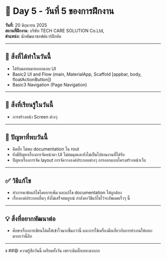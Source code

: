 # 📅 Day 5 - วันที่ 5 ของการฝึกงาน
**วันที่:** 20 มิถุนายน 2025  
**สถานที่ฝึกงาน:** บริษัท TECH CARE SOLUTION Co.Ltd,  
**ตำแหน่ง:** นักพัฒนาซอฟต์แวร์ฝึกหัด

---

## 📝 สิ่งที่ได้ทำในวันนี้
- ได้รับมอบหมายออกแบบ UI
- Basic2 UI and Flow (main, MaterialApp, Scaffold [appbar, body, floatActionButton])
- Basic3 Navigation (Page Navigation)


---

## 🎯 สิ่งที่เรียนรู้ในวันนี้
- การสร้างหน้า Screen ต่างๆ
---

## 🤔 ปัญหาที่พบวันนี้
- ติดบั๊ก ไม่พบ documentation ใน rout 
- ยังมีปัญหาเรื่องการจัดหน้าตา UI ไม่สมดุลและยังไม่เป็นไปตามงานที่ได้รับ
- ปัญหาเรื่องการจัด layout การจัดวางองค์ประกอบต่างๆ การออกแบบโครงสร้างหน้าเว็บ 
---

## ✅ วิธีแก้ไข
- ทำการหาข้อแก้ไขโดยการเพิ่ม และแก้ไข documentation ให้ถูกต้อง
- เรื่ององค์ประกอบอื่นๆ ยังไม่เสร็จสมบูรณ์ กำลังหาวิธีแก้ไขไว้จะอัพเดตเร็วๆ นี้
  
---

## 💡 สิ่งที่อยากพัฒนาต่อ
- ศึกษาเรื่องการเขียนโค้ดให้เข้าใจมากขึ้นกว่านี้ และการใช้เครื่องมือเกี่ยวกับการทำงานให้เยอะมากกว่านี้อีก


---

ข ##😄 ความรู้สึกวันนี้
เครียดทั้งวัน เพราะติดบั๊กเยอะมากกก 
